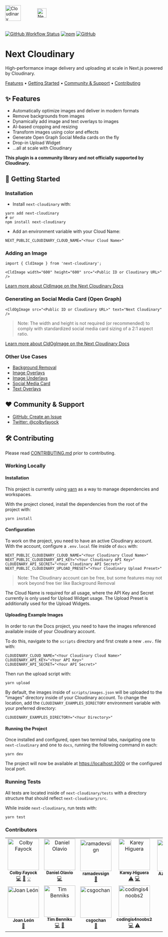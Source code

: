 <picture>
  <source media="(prefers-color-scheme: dark)" srcset="https://user-images.githubusercontent.com/62209650/196528621-b68e9e10-7e55-4c7d-9177-904cadbb4296.png" align="center" height=50>
  <source media="(prefers-color-scheme: light)" srcset="https://user-images.githubusercontent.com/62209650/196528761-a815025a-271a-4d8e-ac7e-cea833728bf9.png" align="center" height=50>
  <img alt="Cloudinary" src="https://user-images.githubusercontent.com/62209650/196528761-a815025a-271a-4d8e-ac7e-cea833728bf9.png" align="center" height=30>
</picture>
&ensp;&ensp;
<picture style="padding: 30px">
  <source media="(prefers-color-scheme: dark)" srcset="https://user-images.githubusercontent.com/62209650/196529551-917766a7-6d73-4a0b-9f80-db31ac62358f.png" align="center" height=30>
  <source media="(prefers-color-scheme: light)" srcset="https://user-images.githubusercontent.com/62209650/196529695-8c260b0b-b5e6-44ae-bf71-db3c28534b20.png" align="center" height=30>
  <img alt="Nextjs" src="https://user-images.githubusercontent.com/62209650/196529695-8c260b0b-b5e6-44ae-bf71-db3c28534b20.png" align="center" height=30>
</picture>

######

<a href="https://github.com/colbyfayock/next-cloudinary/actions/workflows/test_and_release.yml"><img alt="GitHub Workflow Status" src="https://img.shields.io/github/workflow/status/colbyfayock/next-cloudinary/Test%20&%20Release?label=Test%20%26%20Release&style=flat-square"></a> <a href="https://www.npmjs.com/package/next-cloudinary"><img alt="npm" src="https://img.shields.io/npm/v/next-cloudinary?style=flat-square"></a> <a href="https://github.com/colbyfayock/next-cloudinary/blob/main/LICENSE"><img alt="GitHub" src="https://img.shields.io/github/license/colbyfayock/next-cloudinary?label=License&style=flat-square"></a>

# Next Cloudinary

High-performance image delivery and uploading at scale in Next.js powered by Cloudinary.

<a href="#-features">Features</a> • <a href="#-getting-started">Getting Started</a> • <a href="#%EF%B8%8F-community--support">Community & Support</a> • <a href="#-contributing">Contributing</a>

## ✨ Features

* Automatically optimize images and deliver in modern formats
* Remove backgrounds from images
* Dynamically add image and text overlays to images
* AI-based cropping and resizing
* Transform images using color and effects
* Generate Open Graph Social Media cards on the fly
* Drop-in Upload Widget
* ...all at scale with Cloudinary

**This plugin is a community library and not officially supported by Cloudinary.**

## 🚀 Getting Started

### Installation

* Install `next-cloudinary` with:
```
yarn add next-cloudinary
# or
npm install next-cloudinary
```

* Add an environment variable with your Cloud Name:
```
NEXT_PUBLIC_CLOUDINARY_CLOUD_NAME="<Your Cloud Name>"
```

### Adding an Image

```
import { CldImage } from 'next-cloudinary';

<CldImage width="600" height="600" src="<Public ID or Cloudinary URL>" />
```

[Learn more about CldImage on the Next Cloudinary Docs](https://next-cloudinary.spacejelly.dev/components/cldimage/basic-usage)

### Generating an Social Media Card (Open Graph)

```
<CldOgImage src="<Public ID or Cloudinary URL>" text="Next Cloudinary" />
```

> Note: The width and height is not required (or recommended) to comply with standardized social media card sizing of a 2:1 aspect ratio.

[Learn more about CldOgImage on the Next Cloudinary Docs](https://next-cloudinary.spacejelly.dev/components/cldogimage/basic-usage)

### Other Use Cases

* [Background Removal](https://next-cloudinary.spacejelly.dev/use-cases/background-removal)
* [Image Overlays](https://next-cloudinary.spacejelly.dev/use-cases/image-underlays)
* [Image Underlays](https://next-cloudinary.spacejelly.dev/use-cases/image-overlays)
* [Social Media Card](https://next-cloudinary.spacejelly.dev/use-cases/social-media-card)
* [Text Overlays](https://next-cloudinary.spacejelly.dev/use-cases/text-overlays)

## ❤️ Community & Support

* [GitHub: Create an Issue](https://github.com/colbyfayock/next-cloudinary/issues)
* [Twitter: @colbyfayock](https://twitter.com/colbyfayock)

## 🛠 Contributing

Please read [CONTRIBUTING.md](https://github.com/colbyfayock/next-cloudinary/blob/main/CONTRIBUTING.md) prior to contributing.

### Working Locally

#### Installation

This project is currently using [yarn](https://yarnpkg.com/) as a way to manage dependencies and workspaces.

With the project cloned, install the dependencies from the root of the project with:

```
yarn install
```

#### Configuration

To work on the project, you need to have an active Cloudinary account. With the account, configure a `.env.local` file inside of `docs` with:

```
NEXT_PUBLIC_CLOUDINARY_CLOUD_NAME="<Your Cloudinary Cloud Name>"
NEXT_PUBLIC_CLOUDINARY_API_KEY="<Your Cloudinary API Key>"
CLOUDINARY_API_SECRET="<Your Cloudinary API Secret>"
NEXT_PUBLIC_CLOUDINARY_UPLOAD_PRESET="<Your Cloudinary Upload Preset>"
```

> Note: The Cloudinary account can be free, but some features may not work beyond free tier like Background Removal

The Cloud Name is required for all usage, where the API Key and Secret currently is only used for Upload Widget usage. The Upload Preset is additionally used for the Upload Widgets.

#### Uploading Example Images

In order to run the Docs project, you need to have the images referenced available inside of your Cloudinary account.

To do this, navigate to the `scripts` directory and first create a new `.env.` file with:

```
CLOUDINARY_CLOUD_NAME="<Your Cloudinary Cloud Name>"
CLOUDINARY_API_KEY="<Your API Key>"
CLOUDINARY_API_SECRET="<Your API Secret>"
```

Then run the upload script with:

```
yarn upload
```

By default, the images inside of `scripts/images.json` will be uploaded to the "images" directory inside of your Cloudinary account. To change the location, add the `CLOUDINARY_EXAMPLES_DIRECTORY` environment variable with your preferred directory:

```
CLOUDINARY_EXAMPLES_DIRECTORY="<Your Directory>"
```

#### Running the Project

Once installed and configured, open two terminal tabs, navigating one to `next-cloudinary` and one to `docs`, running the following command in each:

```
yarn dev
```

The project will now be available at <https://localhost:3000> or the configured local port.

### Running Tests

All tests are located inside of `next-cloudinary/tests` with a directory structure that should reflect `next-cloudinary/src`.

While inside `next-cloudinary`, run tests with:

```
yarn test
```

### Contributors

<!-- ALL-CONTRIBUTORS-LIST:START - Do not remove or modify this section -->
<!-- prettier-ignore-start -->
<!-- markdownlint-disable -->
<table>
  <tbody>
    <tr>
      <td align="center"><a href="https://colbyfayock.com/newsletter"><img src="https://avatars.githubusercontent.com/u/1045274?v=4?s=100" width="100px;" alt="Colby Fayock"/><br /><sub><b>Colby Fayock</b></sub></a><br /><a href="https://github.com/colbyfayock/next-cloudinary/commits?author=colbyfayock" title="Code">💻</a> <a href="https://github.com/colbyfayock/next-cloudinary/commits?author=colbyfayock" title="Documentation">📖</a> <a href="#example-colbyfayock" title="Examples">💡</a></td>
      <td align="center"><a href="https://github.com/danielolaviobr"><img src="https://avatars.githubusercontent.com/u/64712584?v=4?s=100" width="100px;" alt="Daniel Olavio"/><br /><sub><b>Daniel Olavio</b></sub></a><br /><a href="https://github.com/colbyfayock/next-cloudinary/commits?author=danielolaviobr" title="Code">💻</a></td>
      <td align="center"><a href="http://www.ramadevsign.com"><img src="https://avatars.githubusercontent.com/u/50571688?v=4?s=100" width="100px;" alt="ramadevsign"/><br /><sub><b>ramadevsign</b></sub></a><br /><a href="#tool-orama254" title="Tools">🔧</a></td>
      <td align="center"><a href="https://kbravh.dev"><img src="https://avatars.githubusercontent.com/u/30562119?v=4?s=100" width="100px;" alt="Karey Higuera"/><br /><sub><b>Karey Higuera</b></sub></a><br /><a href="https://github.com/colbyfayock/next-cloudinary/commits?author=kbravh" title="Tests">⚠️</a> <a href="https://github.com/colbyfayock/next-cloudinary/commits?author=kbravh" title="Code">💻</a></td>
      <td align="center"><a href="https://github.com/Azanul"><img src="https://avatars.githubusercontent.com/u/42029519?v=4?s=100" width="100px;" alt="Azanul Haque"/><br /><sub><b>Azanul Haque</b></sub></a><br /><a href="#tool-Azanul" title="Tools">🔧</a></td>
      <td align="center"><a href="https://github.com/3t8"><img src="https://avatars.githubusercontent.com/u/62209650?v=4?s=100" width="100px;" alt="3t8"/><br /><sub><b>3t8</b></sub></a><br /><a href="https://github.com/colbyfayock/next-cloudinary/commits?author=3t8" title="Documentation">📖</a></td>
      <td align="center"><a href="https://github.com/agbanusi"><img src="https://avatars.githubusercontent.com/u/53221092?v=4?s=100" width="100px;" alt="John Agbanusi"/><br /><sub><b>John Agbanusi</b></sub></a><br /><a href="https://github.com/colbyfayock/next-cloudinary/commits?author=agbanusi" title="Code">💻</a> <a href="https://github.com/colbyfayock/next-cloudinary/commits?author=agbanusi" title="Documentation">📖</a></td>
    </tr>
    <tr>
      <td align="center"><a href="http://joanleon.dev"><img src="https://avatars.githubusercontent.com/u/1307927?v=4?s=100" width="100px;" alt="Joan León"/><br /><sub><b>Joan León</b></sub></a><br /><a href="https://github.com/colbyfayock/next-cloudinary/commits?author=nucliweb" title="Documentation">📖</a></td>
      <td align="center"><a href="http://www.timbenniks.dev"><img src="https://avatars.githubusercontent.com/u/121096?v=4?s=100" width="100px;" alt="Tim Benniks"/><br /><sub><b>Tim Benniks</b></sub></a><br /><a href="https://github.com/colbyfayock/next-cloudinary/commits?author=timbenniks" title="Code">💻</a> <a href="https://github.com/colbyfayock/next-cloudinary/commits?author=timbenniks" title="Documentation">📖</a></td>
      <td align="center"><a href="https://github.com/csgochan"><img src="https://avatars.githubusercontent.com/u/116420257?v=4?s=100" width="100px;" alt="csgochan"/><br /><sub><b>csgochan</b></sub></a><br /><a href="https://github.com/colbyfayock/next-cloudinary/commits?author=csgochan" title="Documentation">📖</a></td>
      <td align="center"><a href="https://github.com/codingis4noobs2"><img src="https://avatars.githubusercontent.com/u/87560178?v=4?s=100" width="100px;" alt="codingis4noobs2"/><br /><sub><b>codingis4noobs2</b></sub></a><br /><a href="https://github.com/colbyfayock/next-cloudinary/commits?author=codingis4noobs2" title="Code">💻</a> <a href="https://github.com/colbyfayock/next-cloudinary/commits?author=codingis4noobs2" title="Tests">⚠️</a></td>
    </tr>
  </tbody>
</table>

<!-- markdownlint-restore -->
<!-- prettier-ignore-end -->

<!-- ALL-CONTRIBUTORS-LIST:END -->
